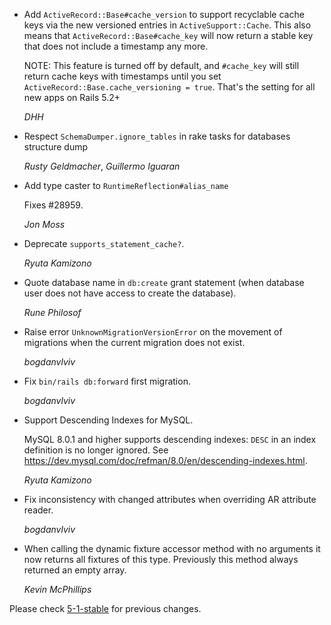 *   Add `ActiveRecord::Base#cache_version` to support recyclable cache keys via the new versioned entries
    in `ActiveSupport::Cache`. This also means that `ActiveRecord::Base#cache_key` will now return a stable key
    that does not include a timestamp any more.

    NOTE: This feature is turned off by default, and `#cache_key` will still return cache keys with timestamps
    until you set `ActiveRecord::Base.cache_versioning = true`. That's the setting for all new apps on Rails 5.2+

    *DHH*

*   Respect `SchemaDumper.ignore_tables` in rake tasks for databases structure dump

    *Rusty Geldmacher*, *Guillermo Iguaran*

*   Add type caster to `RuntimeReflection#alias_name`

    Fixes #28959.

    *Jon Moss*

*   Deprecate `supports_statement_cache?`.

    *Ryuta Kamizono*

*   Quote database name in `db:create` grant statement (when database user does not have access to create the database).

    *Rune Philosof*

*   Raise error `UnknownMigrationVersionError` on the movement of migrations
    when the current migration does not exist.

    *bogdanvlviv*

*   Fix `bin/rails db:forward` first migration.

    *bogdanvlviv*

*   Support Descending Indexes for MySQL.

    MySQL 8.0.1 and higher supports descending indexes: `DESC` in an index definition is no longer ignored.
    See https://dev.mysql.com/doc/refman/8.0/en/descending-indexes.html.

    *Ryuta Kamizono*

*   Fix inconsistency with changed attributes when overriding AR attribute reader.

    *bogdanvlviv*

*   When calling the dynamic fixture accessor method with no arguments it now returns all fixtures of this type.
    Previously this method always returned an empty array.

    *Kevin McPhillips*


Please check [5-1-stable](https://github.com/rails/rails/blob/5-1-stable/activerecord/CHANGELOG.md) for previous changes.
